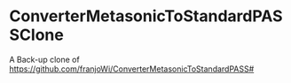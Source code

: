 # ConverterMetasonicToStandardPASSClone
A Back-up clone of https://github.com/franjoWi/ConverterMetasonicToStandardPASS#

